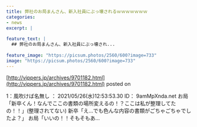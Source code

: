```yaml
---
title: 弊社のお局まんさん、新入社員にぶっ壊されるｗｗｗｗｗｗｗ
categories:
- news
excerpt: |
  
feature_text: |
  ## 弊社のお局まんさん、新入社員にぶっ壊され...
  
feature_image: "https://picsum.photos/2560/600?image=733"
image: "https://picsum.photos/2560/600?image=733"
---
```


[http://vippers.jp/archives/9701182.html](http://vippers.jp/archives/9701182.html)
posted on 

<!--more-->

1：風吹けば名無し ： 2021/05/26(水)12:53:53.30 ID： 9amMpXnda.net お局「新卒くん！なんでここの書類の場所変えるの！？ここは私が整理してたの！！」(整理されてない) 新卒「え…でも色んな内容の書類がごちゃごちゃでしたよ？」 お局「いいの！！そもそもあ...
